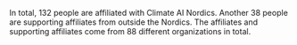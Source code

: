 In total, 132 people are affiliated with Climate AI Nordics. Another 38 people are supporting affiliates from outside the Nordics. The affiliates and supporting affiliates come from 88 different organizations in total.

